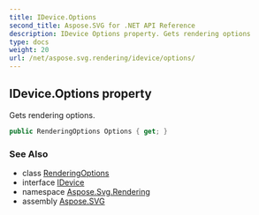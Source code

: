 ```yaml
---
title: IDevice.Options
second_title: Aspose.SVG for .NET API Reference
description: IDevice Options property. Gets rendering options
type: docs
weight: 20
url: /net/aspose.svg.rendering/idevice/options/
---
```

## IDevice.Options property

Gets rendering options.

```csharp
public RenderingOptions Options { get; }
```

### See Also

* class [RenderingOptions](../../renderingoptions/)
* interface [IDevice](../)
* namespace [Aspose.Svg.Rendering](../../../aspose.svg.rendering/)
* assembly [Aspose.SVG](../../../)
